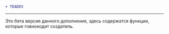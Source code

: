 ```diff 
+ TEADEV
```

---
Это бета версия данного дополнения, здесь содержатся функции, которые говнокодит создатель.
